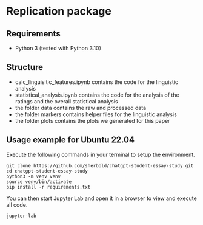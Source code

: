 # Replication package

## Requirements

- Python 3 (tested with Python 3.10)

## Structure

- calc_linguisitic_features.ipynb contains the code for the linguistic analysis
- statistical_analysis.ipynb contains the code for the analysis of the ratings and the overall statistical analysis
- the folder data contains the raw and processed data
- the folder markers contains helper files for the linguistic analysis
- the folder plots contains the plots we generated for this paper

## Usage example for Ubuntu 22.04

Execute the following commands in your terminal to setup the environment.

```
git clone https://github.com/sherbold/chatgpt-student-essay-study.git
cd chatgpt-student-essay-study
python3 -m venv venv
source venv/bin/activate
pip install -r requirements.txt
```

You can then start Jupyter Lab and open it in a browser to view and execute all code.

```
jupyter-lab
```